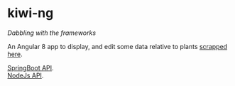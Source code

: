 # kiwi-ng

*Dabbling with the frameworks*

An Angular 8 app to display, and edit some data relative to plants [scrapped here](https://github.com/polmic/plants_scrap).

[SpringBoot API](https://github.com/polmic/kiwi-spring).  
[NodeJs API](https://github.com/polmic/kiwi-node).
